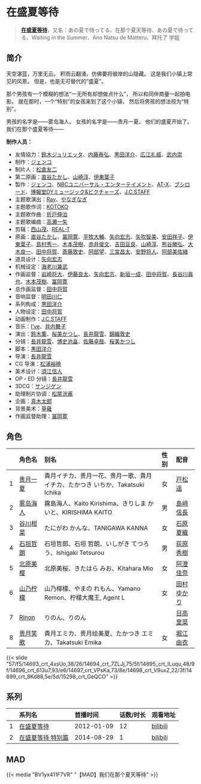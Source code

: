 # 在盛夏等待


> <u>**[在盛夏等待](https://bgm.tv/subject/22657)**</u>，又名：あの夏で待ってる、在那个夏天等待、あの夏で待ってる、Waiting in the Summer、Ano Natsu de Matteru、拜托了 学姐

## 简介


天空湛蓝，万里无云。
积雨云翻涌，仿佛要将彼岸的山隐藏。
这是我们小镇上常见的风景。
但是，也是无可替代的“盛夏”。

那个男孩有一个模糊的想法“一无所有却想做点什么”，
所以和同伴商量一起拍电影。
就在那时，一个“特别”的女孩来到了这个小镇，
然后将男孩的想法视为“特别”。

男孩的名字是——雾岛海人。
女孩的名字是——贵月一夏。
他们的盛夏开始了。
我们在那个盛夏等待——

**制作人员：**
- 友情協力：[鈴木ジュリエッタ](https://bgm.tv/person/8408)、[内藤泰弘](https://bgm.tv/person/210)、[黒田洋介](https://bgm.tv/person/163)、[広江礼威](https://bgm.tv/person/6811)、[武内崇](https://bgm.tv/person/1467)
- 制作：[ジェンコ](https://bgm.tv/person/220)
- 制片人：[松倉友二](https://bgm.tv/person/2654)
- 第二原画：[直谷たかし](https://bgm.tv/person/22595)、[山崎淳](https://bgm.tv/person/29725)、[伊東葉子](https://bgm.tv/person/14115)
- 製作：[ジェンコ](https://bgm.tv/person/220)、[NBCユニバーサル・エンターテイメント](https://bgm.tv/person/3750)、[AT-X](https://bgm.tv/person/230)、[ブシロード](https://bgm.tv/person/10556)、[博報堂DYミュージック&amp;ピクチャーズ](https://bgm.tv/person/3278)、[J.C.STAFF](https://bgm.tv/person/390)
- 主题歌演出：[Ray](https://bgm.tv/person/7409)、[やなぎなぎ](https://bgm.tv/person/7019)
- 主题歌作词：[KOTOKO](https://bgm.tv/person/5733)
- 主题歌作曲：[折戸伸治](https://bgm.tv/person/1915)
- 主题歌编曲：[高瀬一矢](https://bgm.tv/person/6402)
- 剪辑：[西山茂](https://bgm.tv/person/6004)、[REAL-T](https://bgm.tv/person/46772)
- 原画：[直谷たかし](https://bgm.tv/person/22595)、[冨岡寛](https://bgm.tv/person/12227)、[平牧大輔](https://bgm.tv/person/13069)、[矢向宏志](https://bgm.tv/person/12763)、[矢吹智美](https://bgm.tv/person/43623)、[安田祥子](https://bgm.tv/person/26264)、[伊東葉子](https://bgm.tv/person/14115)、[島村秀一](https://bgm.tv/person/1361)、[木本茂樹](https://bgm.tv/person/12213)、[赤井俊文](https://bgm.tv/person/7825)、[吉田亘良](https://bgm.tv/person/12230)、[山崎淳](https://bgm.tv/person/29725)、[熊谷勝弘](https://bgm.tv/person/12790)、[大木良一](https://bgm.tv/person/158)、[田中将賀](https://bgm.tv/person/3269)、[斎藤敦史](https://bgm.tv/person/12631)、[阿部望](https://bgm.tv/person/11560)、[三宮昌太](https://bgm.tv/person/11346)、[安野将人](https://bgm.tv/person/13084)、[阿部美佐緒](https://bgm.tv/person/11377)
- 道具设计：[矢向宏志](https://bgm.tv/person/12763)
- 机械设定：[海老川兼武](https://bgm.tv/person/9236)
- 作画监督：[岩崎将大](https://bgm.tv/person/17845)、[伊藤良太](https://bgm.tv/person/12792)、[矢向宏志](https://bgm.tv/person/12763)、[新垣一成](https://bgm.tv/person/27842)、[田中将賀](https://bgm.tv/person/3269)、[長谷川眞也](https://bgm.tv/person/727)、[木本茂樹](https://bgm.tv/person/12213)、[冨岡寛](https://bgm.tv/person/12227)
- 总作画监督：[田中将賀](https://bgm.tv/person/3269)
- 音响监督：[明田川仁](https://bgm.tv/person/477)
- 系列构成：[黒田洋介](https://bgm.tv/person/163)
- 人物设定：[田中将賀](https://bgm.tv/person/3269)
- 动画制作：[J.C.STAFF](https://bgm.tv/person/390)
- 音乐：[I've](https://bgm.tv/person/5775)、[井内舞子](https://bgm.tv/person/3610)
- 演出：[鈴木薫](https://bgm.tv/person/13047)、[桜美かつし](https://bgm.tv/person/1019)、[長井龍雪](https://bgm.tv/person/3179)、[錦織敦史](https://bgm.tv/person/3223)
- 分镜：[長井龍雪](https://bgm.tv/person/3179)、[博史池畠](https://bgm.tv/person/13170)、[佐藤卓哉](https://bgm.tv/person/200)、[桜美かつし](https://bgm.tv/person/1019)
- 脚本：[黒田洋介](https://bgm.tv/person/163)
- 导演：[長井龍雪](https://bgm.tv/person/3179)
- CG 导演：[松浦裕暁](https://bgm.tv/person/399)
- 美术设计：[須江信人](https://bgm.tv/person/11793)
- OP・ED 分镜：[長井龍雪](https://bgm.tv/person/3179)
- 3DCG：[サンジゲン](https://bgm.tv/person/7061)
- 助理制片协调：[松尾洸甫](https://bgm.tv/person/34227)
- 企画：[真木太郎](https://bgm.tv/person/372)
- 背景美术：[草薙](https://bgm.tv/person/5992)
- 作画监督助理：[冨岡寛](https://bgm.tv/person/12227)

## 角色

|     |   角色名   |   别名  | 性别 |  配音  |
|:--- |:------  |:----      |:---  |:--   |
| 1 | [贵月一夏](https://bgm.tv/character/14693) | 貴月イチカ、贵月一花、贵月一歌、貴月 イチカ、たかつき いちか、Takatsuki  Ichika | 女 | [戸松遥](https://bgm.tv/person/4856) |
| 2 | [雾岛海人](https://bgm.tv/character/14694) | 霧島海人、Kaito Kirishima、きりしま かいと、KIRISHIMA KAITO | 男 | [島﨑信長](https://bgm.tv/person/7392) |
| 3 | [谷川柑菜](https://bgm.tv/character/14695) | たにがわ かんな、TANIGAWA KANNA | 女 | [石原夏織](https://bgm.tv/person/6455) |
| 4 | [石垣哲朗](https://bgm.tv/character/14696) | 石垣哲郎、石垣 哲朗、いしがき てつろう、Ishigaki Tetsurou | 男 | [荻原秀樹](https://bgm.tv/person/4069) |
| 5 | [北原美樱](https://bgm.tv/character/14697) | 北原美桜、きたはら みお、Kitahara Mio | 女 | [阿澄佳奈](https://bgm.tv/person/4868) |
| 6 | [山乃柠檬](https://bgm.tv/character/14698) | 山乃檸檬、やまの れもん、Yamano Remon、柠檬大魔王, Agent L | 女 | [田村ゆかり](https://bgm.tv/person/3965) |
| 7 | [Rinon](https://bgm.tv/character/14699) | りのん、りのん |  | [日高里菜](https://bgm.tv/person/4962) |
| 8 | [贵月笑歌](https://bgm.tv/character/15298) | 貴月エミカ、贵月绘美夏、たかつき エミカ、Takatsuki Emika | 女 | [堀江由衣](https://bgm.tv/person/3970) |

{{< slide "57/f5/14693_crt_4xsUo,38/26/14694_crt_7ZLJj,75/5f/14695_crt_ILuqu,48/9f/14696_crt_613u7,93/e6/14697_crt_VPsKa,73/8e/14698_crt_V9uxZ,22/3f/14699_crt_8Kd88,5e/5d/15298_crt_GeQCO" >}}

## 系列

|     |   系列名   |   首播时间  | 话数/时长  | 观看地址 |
|:---  |:------    |:----      |:---       |:---  |
| 1 |[在盛夏等待](https://bgm.tv/subject/22657)| 2012-01-09 | 12 | [bilibili](https://www.bilibili.com/bangumi/play/ep14687)  |
| 2 |[在盛夏等待 特别篇](https://bgm.tv/subject/100450)| 2014-08-29 | 1 | [bilibili](https://www.bilibili.com/bangumi/play/ss3837)  |


## MAD

{{< media  "BV1yx411F7VR" 
"【MAD】我们在那个夏天等待" >}}

